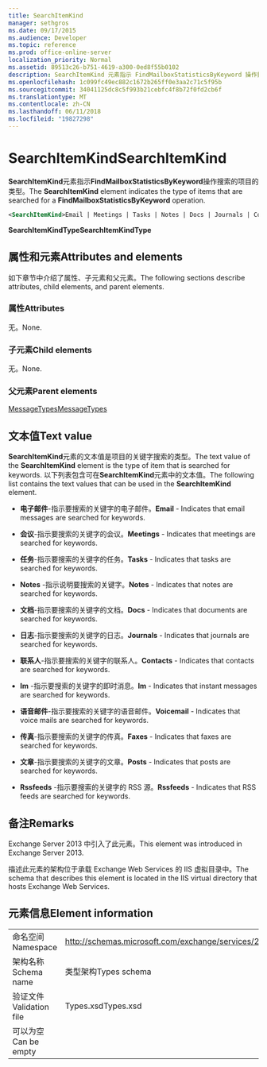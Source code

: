 ```yaml
---
title: SearchItemKind
manager: sethgros
ms.date: 09/17/2015
ms.audience: Developer
ms.topic: reference
ms.prod: office-online-server
localization_priority: Normal
ms.assetid: 89513c26-b751-4619-a300-0ed8f55b0102
description: SearchItemKind 元素指示 FindMailboxStatisticsByKeyword 操作搜索的项目的类型。
ms.openlocfilehash: 1c099fc49ec882c1672b265ff0e3aa2c71c5f95b
ms.sourcegitcommit: 34041125dc8c5f993b21cebfc4f8b72f0fd2cb6f
ms.translationtype: MT
ms.contentlocale: zh-CN
ms.lasthandoff: 06/11/2018
ms.locfileid: "19827298"
---
```

# <a name="searchitemkind"></a><span data-ttu-id="8bc0e-103">SearchItemKind</span><span class="sxs-lookup"><span data-stu-id="8bc0e-103">SearchItemKind</span></span>

<span data-ttu-id="8bc0e-104">**SearchItemKind**元素指示**FindMailboxStatisticsByKeyword**操作搜索的项目的类型。</span><span class="sxs-lookup"><span data-stu-id="8bc0e-104">The **SearchItemKind** element indicates the type of items that are searched for a **FindMailboxStatisticsByKeyword** operation.</span></span> 
  
```XML
<SearchItemKind>Email | Meetings | Tasks | Notes | Docs | Journals | Contacts | Im | Voicemail | Faxes | Posts | Rssfeeds</SearchItemKind>
```

 <span data-ttu-id="8bc0e-105">**SearchItemKindType**</span><span class="sxs-lookup"><span data-stu-id="8bc0e-105">**SearchItemKindType**</span></span>
## <a name="attributes-and-elements"></a><span data-ttu-id="8bc0e-106">属性和元素</span><span class="sxs-lookup"><span data-stu-id="8bc0e-106">Attributes and elements</span></span>

<span data-ttu-id="8bc0e-107">如下章节中介绍了属性、子元素和父元素。</span><span class="sxs-lookup"><span data-stu-id="8bc0e-107">The following sections describe attributes, child elements, and parent elements.</span></span>
  
### <a name="attributes"></a><span data-ttu-id="8bc0e-108">属性</span><span class="sxs-lookup"><span data-stu-id="8bc0e-108">Attributes</span></span>

<span data-ttu-id="8bc0e-109">无。</span><span class="sxs-lookup"><span data-stu-id="8bc0e-109">None.</span></span>
  
### <a name="child-elements"></a><span data-ttu-id="8bc0e-110">子元素</span><span class="sxs-lookup"><span data-stu-id="8bc0e-110">Child elements</span></span>

<span data-ttu-id="8bc0e-111">无。</span><span class="sxs-lookup"><span data-stu-id="8bc0e-111">None.</span></span>
  
### <a name="parent-elements"></a><span data-ttu-id="8bc0e-112">父元素</span><span class="sxs-lookup"><span data-stu-id="8bc0e-112">Parent elements</span></span>

[<span data-ttu-id="8bc0e-113">MessageTypes</span><span class="sxs-lookup"><span data-stu-id="8bc0e-113">MessageTypes</span></span>](messagetypes.md)
  
## <a name="text-value"></a><span data-ttu-id="8bc0e-114">文本值</span><span class="sxs-lookup"><span data-stu-id="8bc0e-114">Text value</span></span>

<span data-ttu-id="8bc0e-115">**SearchItemKind**元素的文本值是项目的关键字搜索的类型。</span><span class="sxs-lookup"><span data-stu-id="8bc0e-115">The text value of the **SearchItemKind** element is the type of item that is searched for keywords.</span></span> <span data-ttu-id="8bc0e-116">以下列表包含可在**SearchItemKind**元素中的文本值。</span><span class="sxs-lookup"><span data-stu-id="8bc0e-116">The following list contains the text values that can be used in the **SearchItemKind** element.</span></span> 
  
- <span data-ttu-id="8bc0e-117">**电子邮件**-指示要搜索的关键字的电子邮件。</span><span class="sxs-lookup"><span data-stu-id="8bc0e-117">**Email** - Indicates that email messages are searched for keywords.</span></span> 
    
- <span data-ttu-id="8bc0e-118">**会议**-指示要搜索的关键字的会议。</span><span class="sxs-lookup"><span data-stu-id="8bc0e-118">**Meetings** - Indicates that meetings are searched for keywords.</span></span> 
    
- <span data-ttu-id="8bc0e-119">**任务**-指示要搜索的关键字的任务。</span><span class="sxs-lookup"><span data-stu-id="8bc0e-119">**Tasks** - Indicates that tasks are searched for keywords.</span></span> 
    
- <span data-ttu-id="8bc0e-120">**Notes** -指示说明要搜索的关键字。</span><span class="sxs-lookup"><span data-stu-id="8bc0e-120">**Notes** - Indicates that notes are searched for keywords.</span></span> 
    
- <span data-ttu-id="8bc0e-121">**文档**-指示要搜索的关键字的文档。</span><span class="sxs-lookup"><span data-stu-id="8bc0e-121">**Docs** - Indicates that documents are searched for keywords.</span></span> 
    
- <span data-ttu-id="8bc0e-122">**日志**-指示要搜索的关键字的日志。</span><span class="sxs-lookup"><span data-stu-id="8bc0e-122">**Journals** - Indicates that journals are searched for keywords.</span></span> 
    
- <span data-ttu-id="8bc0e-123">**联系人**-指示要搜索的关键字的联系人。</span><span class="sxs-lookup"><span data-stu-id="8bc0e-123">**Contacts** - Indicates that contacts are searched for keywords.</span></span> 
    
- <span data-ttu-id="8bc0e-124">**Im** -指示要搜索的关键字的即时消息。</span><span class="sxs-lookup"><span data-stu-id="8bc0e-124">**Im** - Indicates that instant messages are searched for keywords.</span></span> 
    
- <span data-ttu-id="8bc0e-125">**语音邮件**-指示要搜索的关键字的语音邮件。</span><span class="sxs-lookup"><span data-stu-id="8bc0e-125">**Voicemail** - Indicates that voice mails are searched for keywords.</span></span> 
    
- <span data-ttu-id="8bc0e-126">**传真**-指示要搜索的关键字的传真。</span><span class="sxs-lookup"><span data-stu-id="8bc0e-126">**Faxes** - Indicates that faxes are searched for keywords.</span></span> 
    
- <span data-ttu-id="8bc0e-127">**文章**-指示要搜索的关键字的文章。</span><span class="sxs-lookup"><span data-stu-id="8bc0e-127">**Posts** - Indicates that posts are searched for keywords.</span></span> 
    
- <span data-ttu-id="8bc0e-128">**Rssfeeds** -指示要搜索的关键字的 RSS 源。</span><span class="sxs-lookup"><span data-stu-id="8bc0e-128">**Rssfeeds** - Indicates that RSS feeds are searched for keywords.</span></span> 
    
## <a name="remarks"></a><span data-ttu-id="8bc0e-129">备注</span><span class="sxs-lookup"><span data-stu-id="8bc0e-129">Remarks</span></span>

<span data-ttu-id="8bc0e-130">Exchange Server 2013 中引入了此元素。</span><span class="sxs-lookup"><span data-stu-id="8bc0e-130">This element was introduced in Exchange Server 2013.</span></span>
  
<span data-ttu-id="8bc0e-131">描述此元素的架构位于承载 Exchange Web Services 的 IIS 虚拟目录中。</span><span class="sxs-lookup"><span data-stu-id="8bc0e-131">The schema that describes this element is located in the IIS virtual directory that hosts Exchange Web Services.</span></span>
  
## <a name="element-information"></a><span data-ttu-id="8bc0e-132">元素信息</span><span class="sxs-lookup"><span data-stu-id="8bc0e-132">Element information</span></span>

|||
|:-----|:-----|
|<span data-ttu-id="8bc0e-133">命名空间</span><span class="sxs-lookup"><span data-stu-id="8bc0e-133">Namespace</span></span>  <br/> |http://schemas.microsoft.com/exchange/services/2006/types  <br/> |
|<span data-ttu-id="8bc0e-134">架构名称</span><span class="sxs-lookup"><span data-stu-id="8bc0e-134">Schema name</span></span>  <br/> |<span data-ttu-id="8bc0e-135">类型架构</span><span class="sxs-lookup"><span data-stu-id="8bc0e-135">Types schema</span></span>  <br/> |
|<span data-ttu-id="8bc0e-136">验证文件</span><span class="sxs-lookup"><span data-stu-id="8bc0e-136">Validation file</span></span>  <br/> |<span data-ttu-id="8bc0e-137">Types.xsd</span><span class="sxs-lookup"><span data-stu-id="8bc0e-137">Types.xsd</span></span>  <br/> |
|<span data-ttu-id="8bc0e-138">可以为空</span><span class="sxs-lookup"><span data-stu-id="8bc0e-138">Can be empty</span></span>  <br/> ||
   

